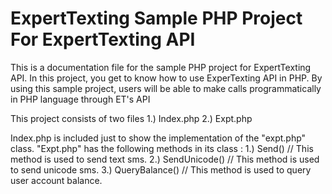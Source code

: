# ExpertTexting Sample PHP Project For ExpertTexting API

This is a documentation file for the sample PHP project for ExpertTexting API. In this project, you get to know how to use ExperTexting API in PHP. By using this sample project, users will be able to make calls programmatically in PHP language through ET's API

This project consists of two files 
  1.) Index.php 
  2.) Expt.php
  
Index.php is included just to show the implementation of the "expt.php" class. "Expt.php" has the following methods in its class : 
  1.) Send()            // This method is used to send text sms.
  2.) SendUnicode()     // This method is used to send unicode sms.
  3.) QueryBalance()    // This method is used to query user account balance.
